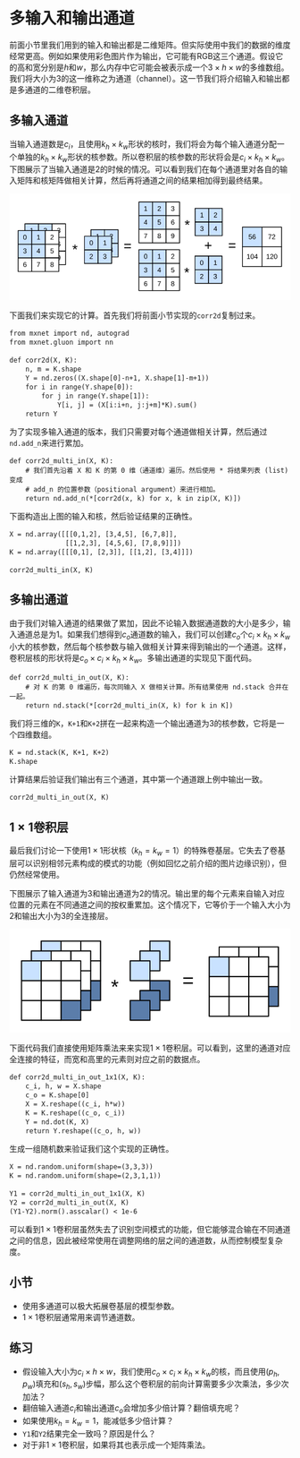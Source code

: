 # 多输入和输出通道

前面小节里我们用到的输入和输出都是二维矩阵。但实际使用中我们的数据的维度经常更高。例如如果使用彩色图片作为输出，它可能有RGB这三个通道。假设它的高和宽分别是$h$和$w$，那么内存中它可能会被表示成一个$3\times h\times w$的多维数组。我们将大小为3的这一维称之为通道（channel）。这一节我们将介绍输入和输出都是多通道的二维卷积层。

## 多输入通道

当输入通道数是$c_i$，且使用$k_h\times k_w$形状的核时，我们将会为每个输入通道分配一个单独的$k_h\times k_w$形状的核参数。所以卷积层的核参数的形状将会是$c_i\times k_h\times k_w$。下图展示了当输入通道是2的时候的情况。可以看到我们在每个通道里对各自的输入矩阵和核矩阵做相关计算，然后再将通道之间的结果相加得到最终结果。

![输入通道为2的二维相关计算。](../img/conv_multi_in.svg)

下面我们来实现它的计算。首先我们将前面小节实现的`corr2d`复制过来。

```{.python .input  n=2}
from mxnet import nd, autograd
from mxnet.gluon import nn

def corr2d(X, K):
    n, m = K.shape
    Y = nd.zeros((X.shape[0]-n+1, X.shape[1]-m+1))
    for i in range(Y.shape[0]):
        for j in range(Y.shape[1]):
            Y[i, j] = (X[i:i+n, j:j+m]*K).sum()
    return Y
```

为了实现多输入通道的版本，我们只需要对每个通道做相关计算，然后通过`nd.add_n`来进行累加。

```{.python .input  n=14}
def corr2d_multi_in(X, K):
    # 我们首先沿着 X 和 K 的第 0 维（通道维）遍历。然后使用 * 将结果列表 (list) 变成
    # add_n 的位置参数（positional argument）来进行相加。
    return nd.add_n(*[corr2d(x, k) for x, k in zip(X, K)])
```

下面构造出上图的输入和核，然后验证结果的正确性。

```{.python .input  n=33}
X = nd.array([[[0,1,2], [3,4,5], [6,7,8]], 
              [[1,2,3], [4,5,6], [7,8,9]]])
K = nd.array([[[0,1], [2,3]], [[1,2], [3,4]]])

corr2d_multi_in(X, K)
```

## 多输出通道

由于我们对输入通道的结果做了累加，因此不论输入数据通道数的大小是多少，输入通道总是为1。如果我们想得到$c_o$通道数的输入，我们可以创建$c_o$个$c_i\times k_h\times k_w$小大的核参数，然后每个核参数与输入做相关计算来得到输出的一个通道。这样，卷积层核的形状将是$c_o\times c_i\times k_h\times k_w$。多输出通道的实现见下面代码。

```{.python .input  n=30}
def corr2d_multi_in_out(X, K):
    # 对 K 的第 0 维遍历，每次同输入 X 做相关计算。所有结果使用 nd.stack 合并在一起。
    return nd.stack(*[corr2d_multi_in(X, k) for k in K])
```

我们将三维的`K`，`K+1`和`K+2`拼在一起来构造一个输出通道为3的核参数，它将是一个四维数组。

```{.python .input  n=34}
K = nd.stack(K, K+1, K+2)
K.shape
```

计算结果后验证我们输出有三个通道，其中第一个通道跟上例中输出一致。

```{.python .input  n=35}
corr2d_multi_in_out(X, K)
```

## $1\times 1$卷积层

最后我们讨论一下使用$1\times 1$形状核（$k_h=k_w=1$）的特殊卷基层。它失去了卷基层可以识别相邻元素构成的模式的功能（例如回忆之前介绍的图片边缘识别），但仍然经常使用。

下图展示了输入通道为3和输出通道为2的情况。输出里的每个元素来自输入对应位置的元素在不同通道之间的按权重累加。这个情况下，它等价于一个输入大小为2和输出大小为3的全连接层。

![](../img/conv_1x1.svg)

下面代码我们直接使用矩阵乘法来来实现$1\times 1$卷积层。可以看到，这里的通道对应全连接的特征，而宽和高里的元素则对应之前的数据点。

```{.python .input}
def corr2d_multi_in_out_1x1(X, K):
    c_i, h, w = X.shape
    c_o = K.shape[0]
    X = X.reshape((c_i, h*w))
    K = K.reshape((c_o, c_i))
    Y = nd.dot(K, X)
    return Y.reshape((c_o, h, w))
```

生成一组随机数来验证我们这个实现的正确性。

```{.python .input}
X = nd.random.uniform(shape=(3,3,3))
K = nd.random.uniform(shape=(2,3,1,1))

Y1 = corr2d_multi_in_out_1x1(X, K)
Y2 = corr2d_multi_in_out(X, K)
(Y1-Y2).norm().asscalar() < 1e-6
```

可以看到$1\times 1$卷积层虽然失去了识别空间模式的功能，但它能够混合输在不同通道之间的信息，因此被经常使用在调整网络的层之间的通道数，从而控制模型复杂度。

## 小节

- 使用多通道可以极大拓展卷基层的模型参数。
- $1\times 1$卷积层通常用来调节通道数。

## 练习

- 假设输入大小为$c_i\times h\times w$，我们使用$c_o\times c_i\times k_h\times k_w$的核，而且使用$(p_h, p_w)$填充和$(s_h, s_w)$步幅，那么这个卷积层的前向计算需要多少次乘法，多少次加法？
- 翻倍输入通道$c_i$和输出通道$c_o$会增加多少倍计算？翻倍填充呢？
- 如果使用$k_h=k_w=1$，能减低多少倍计算？
- `Y1`和`Y2`结果完全一致吗？原因是什么？
- 对于非$1\times 1$卷积层，如果将其也表示成一个矩阵乘法。
